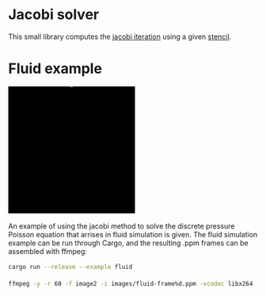 # Jacobi solver

This small library computes the [jacobi
iteration](https://en.wikipedia.org/wiki/Jacobi_method) using a given
[stencil](https://en.wikipedia.org/wiki/Stencil_code). 

# Fluid example

![fluid image](https://raw.githubusercontent.com/blaxill/jacobi/master/fluid-example.gif)

An example of using the jacobi method to solve the discrete pressure Poisson
equation that arrises in fluid simulation is given. The fluid simulation example
can be run through Cargo, and the resulting .ppm frames can be assembled with
ffmpeg:

~~~bash
cargo run --release --example fluid

ffmpeg -y -r 60 -f image2 -i images/fluid-frame%d.ppm -vcodec libx264 -pix_fmt yuv420p -crf 1 -threads 0 -bf 0 images/fluid.mp4
~~~

